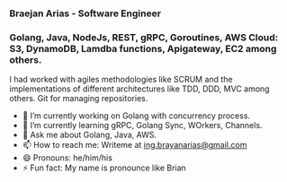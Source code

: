 ### Braejan Arias - Software Engineer

### Golang, Java, NodeJs, REST, gRPC, Goroutines, AWS Cloud: S3, DynamoDB, Lamdba functions, Apigateway, EC2 among others.

I had worked with agiles methodologies like SCRUM and the implementations
of different architectures like TDD, DDD, MVC among others. Git for managing
repositories.

<!--
**braejan/braejan** is a ✨ _special_ ✨ repository because its `README.md` (this file) appears on your GitHub profile.

Here are some ideas to get you started:
-->
- 🔭 I’m currently working on Golang with concurrency process.
- 🌱 I’m currently learning gRPC, Golang Sync, WOrkers, Channels.
- 💬 Ask me about Golang, Java, AWS.
- 📫 How to reach me: Writeme at ing.brayanarias@gmail.com
- 😄 Pronouns: he/him/his
- ⚡ Fun fact: My name is pronounce like Brian

